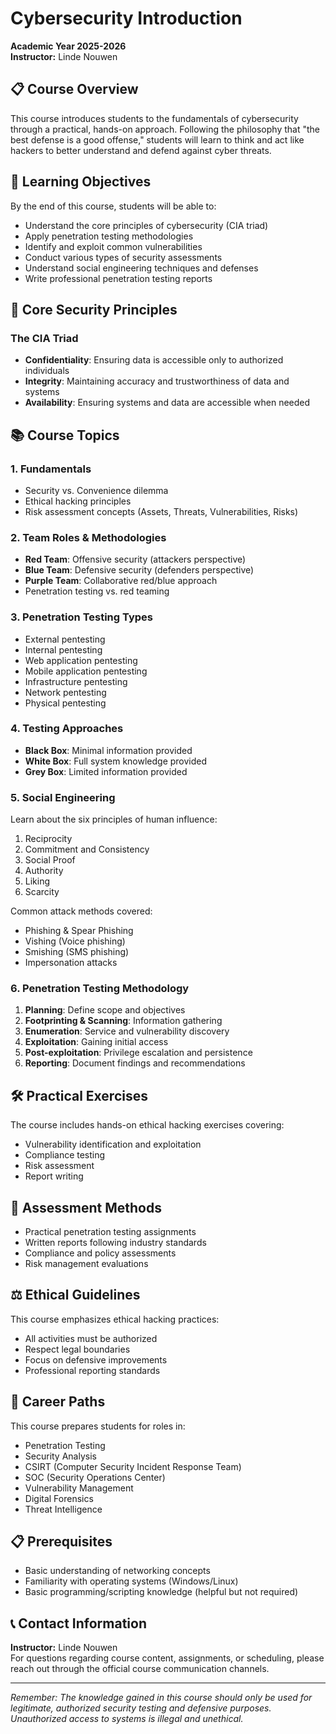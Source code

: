 # Cybersecurity Introduction
**Academic Year 2025-2026**  
**Instructor:** Linde Nouwen

## 📋 Course Overview

This course introduces students to the fundamentals of cybersecurity through a practical, hands-on approach. Following the philosophy that "the best defense is a good offense," students will learn to think and act like hackers to better understand and defend against cyber threats.

## 🎯 Learning Objectives

By the end of this course, students will be able to:
- Understand the core principles of cybersecurity (CIA triad)
- Apply penetration testing methodologies
- Identify and exploit common vulnerabilities
- Conduct various types of security assessments
- Understand social engineering techniques and defenses
- Write professional penetration testing reports

## 🔐 Core Security Principles

### The CIA Triad
- **Confidentiality**: Ensuring data is accessible only to authorized individuals
- **Integrity**: Maintaining accuracy and trustworthiness of data and systems
- **Availability**: Ensuring systems and data are accessible when needed

## 📚 Course Topics

### 1. Fundamentals
- Security vs. Convenience dilemma
- Ethical hacking principles
- Risk assessment concepts (Assets, Threats, Vulnerabilities, Risks)

### 2. Team Roles & Methodologies
- **Red Team**: Offensive security (attackers perspective)
- **Blue Team**: Defensive security (defenders perspective)
- **Purple Team**: Collaborative red/blue approach
- Penetration testing vs. red teaming

### 3. Penetration Testing Types
- External pentesting
- Internal pentesting  
- Web application pentesting
- Mobile application pentesting
- Infrastructure pentesting
- Network pentesting
- Physical pentesting

### 4. Testing Approaches
- **Black Box**: Minimal information provided
- **White Box**: Full system knowledge provided
- **Grey Box**: Limited information provided

### 5. Social Engineering
Learn about the six principles of human influence:
1. Reciprocity
2. Commitment and Consistency
3. Social Proof
4. Authority
5. Liking
6. Scarcity

Common attack methods covered:
- Phishing & Spear Phishing
- Vishing (Voice phishing)
- Smishing (SMS phishing)
- Impersonation attacks

### 6. Penetration Testing Methodology
1. **Planning**: Define scope and objectives
2. **Footprinting & Scanning**: Information gathering
3. **Enumeration**: Service and vulnerability discovery
4. **Exploitation**: Gaining initial access
5. **Post-exploitation**: Privilege escalation and persistence
6. **Reporting**: Document findings and recommendations

## 🛠️ Practical Exercises

The course includes hands-on ethical hacking exercises covering:
- Vulnerability identification and exploitation
- Compliance testing
- Risk assessment
- Report writing

## 📝 Assessment Methods

- Practical penetration testing assignments
- Written reports following industry standards
- Compliance and policy assessments
- Risk management evaluations

## ⚖️ Ethical Guidelines

This course emphasizes ethical hacking practices:
- All activities must be authorized
- Respect legal boundaries
- Focus on defensive improvements
- Professional reporting standards

## 🎯 Career Paths

This course prepares students for roles in:
- Penetration Testing
- Security Analysis
- CSIRT (Computer Security Incident Response Team)
- SOC (Security Operations Center)
- Vulnerability Management
- Digital Forensics
- Threat Intelligence

## 📋 Prerequisites

- Basic understanding of networking concepts
- Familiarity with operating systems (Windows/Linux)
- Basic programming/scripting knowledge (helpful but not required)

## 📞 Contact Information

**Instructor:** Linde Nouwen  
For questions regarding course content, assignments, or scheduling, please reach out through the official course communication channels.

---

*Remember: The knowledge gained in this course should only be used for legitimate, authorized security testing and defensive purposes. Unauthorized access to systems is illegal and unethical.*
